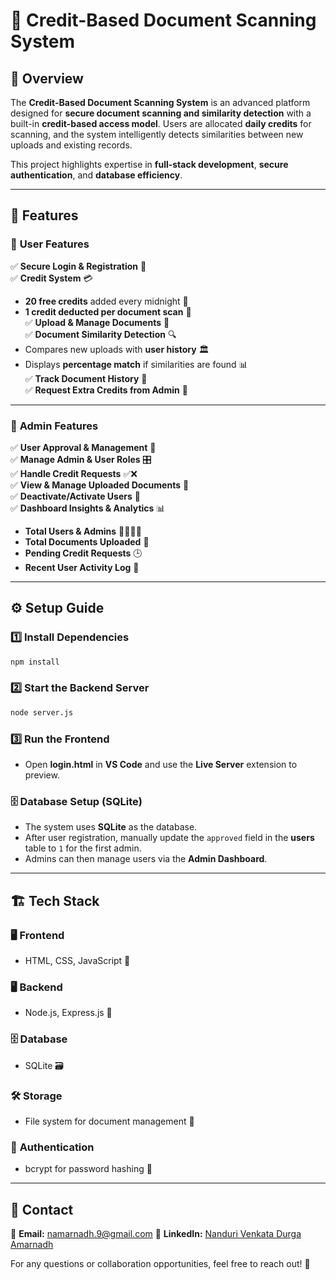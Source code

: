 # 📜 Credit-Based Document Scanning System

## 🚀 Overview
The **Credit-Based Document Scanning System** is an advanced platform designed for **secure document scanning and similarity detection** with a built-in **credit-based access model**. Users are allocated **daily credits** for scanning, and the system intelligently detects similarities between new uploads and existing records.



This project highlights expertise in **full-stack development**, **secure authentication**, and **database efficiency**.

---

## 🎯 Features

### 🔹 **User Features**
✅ **Secure Login & Registration** 🔐  
✅ **Credit System** 💳  
   - **20 free credits** added every midnight 🌙  
   - **1 credit deducted per document scan** 📝  
✅ **Upload & Manage Documents** 📁  
✅ **Document Similarity Detection** 🔍  
   - Compares new uploads with **user history** 🏛️  
   - Displays **percentage match** if similarities are found 📊  
✅ **Track Document History** 📜  
✅ **Request Extra Credits from Admin** 📨  


---



### 🔸 **Admin Features**
✅ **User Approval & Management** 👥  
✅ **Manage Admin & User Roles** 🎛️  
✅ **Handle Credit Requests** ✅❌  
✅ **View & Manage Uploaded Documents** 📂  
✅ **Deactivate/Activate Users** 🚦  
✅ **Dashboard Insights & Analytics** 📊  
   - **Total Users & Admins** 👨‍💼👩‍💼  
   - **Total Documents Uploaded** 📑  
   - **Pending Credit Requests** 🕒  
   - **Recent User Activity Log** 📜  



---

## ⚙️ Setup Guide

### 1️⃣ Install Dependencies
```sh
npm install
```

### 2️⃣ Start the Backend Server
```sh
node server.js
```

### 3️⃣ Run the Frontend
- Open **login.html** in **VS Code** and use the **Live Server** extension to preview.

### 🗄️ Database Setup (SQLite)
- The system uses **SQLite** as the database.
- After user registration, manually update the `approved` field in the **users** table to `1` for the first admin.
- Admins can then manage users via the **Admin Dashboard**.

---




## 🏗️ Tech Stack

### 🖥️ **Frontend**
- HTML, CSS, JavaScript 🎨

### 🖥️ **Backend**
- Node.js, Express.js 🚀

### 🗄️ **Database**
- SQLite 🗃️

### 🛠️ **Storage**
- File system for document management 📂

### 🔐 **Authentication**
- bcrypt for password hashing 🔑

---



## 📩 Contact
📧 **Email:** namarnadh.9@gmail.com 
🔗 **LinkedIn:** [Nanduri Venkata Durga Amarnadh](https://linkedin.com/in/nanduri-venkata-durga-amarnadh-ab7249257)  

For any questions or collaboration opportunities, feel free to reach out! 🚀

